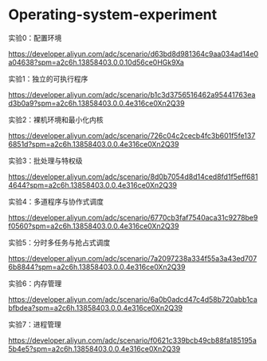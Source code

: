 # Operating-system-experiment
实验0：配置环境

https://developer.aliyun.com/adc/scenario/d63bd8d981364c9aa034ad14e0a04638?spm=a2c6h.13858403.0.0.10d56ce0HGk9Xa

实验1：独立的可执行程序

https://developer.aliyun.com/adc/scenario/b1c3d3756516462a95441763ead3b0a9?spm=a2c6h.13858403.0.0.4e316ce0Xn2Q39

实验2：裸机环境和最小化内核

https://developer.aliyun.com/adc/scenario/726c04c2cecb4fc3b601f5fe1376851d?spm=a2c6h.13858403.0.0.4e316ce0Xn2Q39

实验3：批处理与特权级

https://developer.aliyun.com/adc/scenario/8d0b7054d8d14ced8fd1f5eff6814644?spm=a2c6h.13858403.0.0.4e316ce0Xn2Q39

实验4：多道程序与协作式调度

https://developer.aliyun.com/adc/scenario/6770cb3faf7540aca31c9278be9f0560?spm=a2c6h.13858403.0.0.4e316ce0Xn2Q39

实验5：分时多任务与抢占式调度

https://developer.aliyun.com/adc/scenario/7a2097238a334f55a3a43ed7076b8844?spm=a2c6h.13858403.0.0.4e316ce0Xn2Q39

实验6：内存管理

https://developer.aliyun.com/adc/scenario/6a0b0adcd47c4d58b720abb1cabfbdea?spm=a2c6h.13858403.0.0.4e316ce0Xn2Q39

实验7：进程管理

https://developer.aliyun.com/adc/scenario/f0621c339bcb49cb88fa185195a5b4e5?spm=a2c6h.13858403.0.0.4e316ce0Xn2Q39
